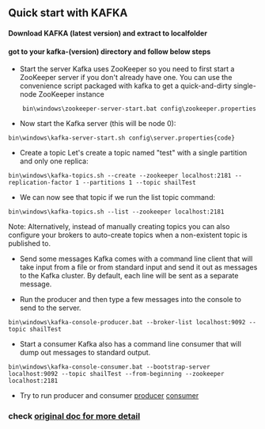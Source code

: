 Quick start with KAFKA
--------------------------
#### Download KAFKA (latest version) and extract to localfolder
#### got to your kafka-(version) directory and follow below steps 

* Start the server
Kafka uses ZooKeeper so you need to first start a ZooKeeper server if you don't already have one. You can use the convenience script packaged with kafka to get a quick-and-dirty single-node ZooKeeper instance	
``` 
	bin\windows\zookeeper-server-start.bat config\zookeeper.properties 
```

* Now start the Kafka server (this will be node 0):
```
bin\windows\kafka-server-start.sh config\server.properties{code}
```

* Create a topic
  Let's create a topic named "test" with a single partition and only one replica:
```
bin\windows\kafka-topics.sh --create --zookeeper localhost:2181 --replication-factor 1 --partitions 1 --topic shailTest
```

- We can now see that topic if we run the list topic command:
```
bin\windows\kafka-topics.sh --list --zookeeper localhost:2181
```
Note: Alternatively, instead of manually creating topics you can also configure your brokers to auto-create topics when a non-existent topic is published to.
	
* Send some messages
Kafka comes with a command line client that will take input from a file or from standard input and send it out as messages to the Kafka cluster. By default, each line will be sent as a separate message.

 - Run the producer and then type a few messages into the console to send to the server.
```
bin\windows\kafka-console-producer.bat --broker-list localhost:9092 --topic shailTest
```

 - Start a consumer
  Kafka also has a command line consumer that will dump out messages to standard output.
```
bin\windows\kafka-console-consumer.bat --bootstrap-server localhost:9092 --topic shailTest --from-beginning --zookeeper localhost:2181
```	
* Try to run producer and consumer
[producer](https://github.com/gitish/kafka-sample-programs/blob/master/src/main/java/com/mapr/examples/Producer.java)
[consumer](https://github.com/gitish/kafka-sample-programs/blob/master/src/main/java/com/mapr/examples/Consumer.java)

### check [original doc for more detail](https://github.com/mapr-demos/kafka-sample-programs)
